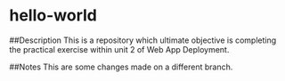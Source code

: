 # hello-world

##Description
This is a repository which ultimate objective is completing the practical exercise within unit 2 of Web App Deployment.

##Notes
This are some changes made on a different branch.
